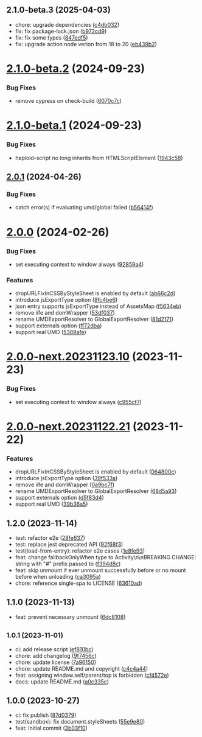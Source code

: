 ## 2.1.0-beta.3 (2025-04-03)

- chore: upgrade dependencies ([c4db032](https://github.com/HaploidJS/haploid/commit/c4db032))
- fix: fix package-lock.json ([b972cd9](https://github.com/HaploidJS/haploid/commit/b972cd9))
- fix: fix some types ([847edf5](https://github.com/HaploidJS/haploid/commit/847edf5))
- fix: upgrade action node verion from 18 to 20 ([eb439b2](https://github.com/HaploidJS/haploid/commit/eb439b2))

# [2.1.0-beta.2](https://github.com/HaploidJS/haploid/compare/v2.1.0-beta.1...v2.1.0-beta.2) (2024-09-23)

### Bug Fixes

- remove cypress on check-build ([6070c7c](https://github.com/HaploidJS/haploid/commit/6070c7c9cfdcf47e159863832af7f8f3bace31f4))

# [2.1.0-beta.1](https://github.com/HaploidJS/haploid/compare/v2.0.1...v2.1.0-beta.1) (2024-09-23)

### Bug Fixes

- haploid-script no long inherits from HTMLScriptElement ([1943c58](https://github.com/HaploidJS/haploid/commit/1943c5822a03405d24cb44c1635a93eca78342b8))

## [2.0.1](https://github.com/HaploidJS/haploid/compare/v2.0.0...v2.0.1) (2024-04-26)

### Bug Fixes

- catch error(s) if evaluating umd/global failed ([b56414f](https://github.com/HaploidJS/haploid/commit/b56414f42e94489125f82e89e1a76ae9f63c9c9d))

# [2.0.0](https://github.com/HaploidJS/haploid/compare/v1.2.0...v2.0.0) (2024-02-26)

### Bug Fixes

- set executing context to window always ([92859a4](https://github.com/HaploidJS/haploid/commit/92859a4e9ae8f0d5a3f2704c80bb17e0f7ea869e))

### Features

- dropURLFixInCSSByStyleSheet is enabled by default ([ab66c2d](https://github.com/HaploidJS/haploid/commit/ab66c2df313b693b59749b8d3ce199ac435a1ff9))
- introduce jsExportType option ([8fc4be6](https://github.com/HaploidJS/haploid/commit/8fc4be6a0802d924d28cb50308c542ec781cb08b))
- json entry supports jsExportType instead of AssetsMap ([f5634eb](https://github.com/HaploidJS/haploid/commit/f5634ebc5c292d01b67c93b1a47ffdb691a0a03e))
- remove iife and domWrapper ([53df037](https://github.com/HaploidJS/haploid/commit/53df0373b65b62794b7e4cd0d43cb12b495276e9))
- rename UMDExportResolver to GlobalExportResolver ([81d2171](https://github.com/HaploidJS/haploid/commit/81d21711582fb280d3d799ecddfed4b2e612f00c))
- support externals option ([ff72dba](https://github.com/HaploidJS/haploid/commit/ff72dba7aa049b66fca0e5b6532de42ad6de5184))
- support real UMD ([5389afe](https://github.com/HaploidJS/haploid/commit/5389afe82c77b62e3b8321a7641596882e716e2e))

# [2.0.0-next.20231123.10](https://github.com/HaploidJS/haploid/compare/v2.0.0-next.20231122.21...v2.0.0-next.20231123.10) (2023-11-23)

### Bug Fixes

- set executing context to window always ([c955cf7](https://github.com/HaploidJS/haploid/commit/c955cf75714237da4b5ef1f7d151426acc89d3ee))

# [2.0.0-next.20231122.21](https://github.com/HaploidJS/haploid/compare/v1.2.0...v2.0.0-next.20231122.21) (2023-11-22)

### Features

- dropURLFixInCSSByStyleSheet is enabled by default ([064800c](https://github.com/HaploidJS/haploid/commit/064800c3201cb986f8183f067378308572c4426f))
- introduce jsExportType option ([39f533a](https://github.com/HaploidJS/haploid/commit/39f533aa8c076a06746f254d245c1e1514253cf5))
- remove iife and domWrapper ([0a9bc7f](https://github.com/HaploidJS/haploid/commit/0a9bc7f5e617f09ddc28ec69ce0cbb522a9bb149))
- rename UMDExportResolver to GlobalExportResolver ([68d5a93](https://github.com/HaploidJS/haploid/commit/68d5a93018e665f7cb00a8d32e04276836e0e3ac))
- support externals option ([d5f83d4](https://github.com/HaploidJS/haploid/commit/d5f83d48072646c97e85ad89c12dd9dd07196eb2))
- support real UMD ([39b36a5](https://github.com/HaploidJS/haploid/commit/39b36a50d98bd73c87e5eb5896c54677b8b3b1f3))

## 1.2.0 (2023-11-14)

- test: refactor e2e ([28fe637](https://github.com/HaploidJS/haploid/commit/28fe637))
- test: replace jest deprecated API ([92f68f3](https://github.com/HaploidJS/haploid/commit/92f68f3))
- test(load-from-entry): refactor e2e cases ([1e8fe93](https://github.com/HaploidJS/haploid/commit/1e8fe93))
- feat: change fallbackOnlyWhen type to Activity\n\nBREAKING CHANGE: string with "#" prefix passed to ([f394d8c](https://github.com/HaploidJS/haploid/commit/f394d8c))
- feat: skip unmount if ever unmount successfully before or no mount before when unloading ([ca3095a](https://github.com/HaploidJS/haploid/commit/ca3095a))
- chore: reference single-spa to LICENSE ([63610ad](https://github.com/HaploidJS/haploid/commit/63610ad))

## 1.1.0 (2023-11-13)

- feat: prevent necessary unmount ([6dc8108](https://github.com/HaploidJS/haploid/commit/6dc8108))

## <small>1.0.1 (2023-11-01)</small>

- ci: add release script ([ef810bc](https://github.com/HaploidJS/haploid/commit/ef810bc))
- chore: add changelog ([9f7456c](https://github.com/HaploidJS/haploid/commit/9f7456c))
- chore: update license ([7a96150](https://github.com/HaploidJS/haploid/commit/7a96150))
- chore: update README.md and copyright ([c4c4a44](https://github.com/HaploidJS/haploid/commit/c4c4a44))
- feat: assigning window.self/parent/top is forbidden ([cf4572e](https://github.com/HaploidJS/haploid/commit/cf4572e))
- docs: update README.md ([a0c335c](https://github.com/HaploidJS/haploid/commit/a0c335c))

## 1.0.0 (2023-10-27)

- ci: fix publish ([87d0379](https://github.com/HaploidJS/haploid/commit/87d0379))
- test(sandbox): fix document.styleSheets ([55e9e80](https://github.com/HaploidJS/haploid/commit/55e9e80))
- feat: Initial commit ([3b03f10](https://github.com/HaploidJS/haploid/commit/3b03f10))
